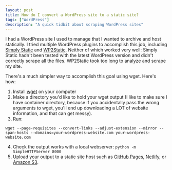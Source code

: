 ```yaml
---
layout: post
title: How do I convert a WordPress site to a static site? 
tags: ["WordPress"]
description: "A quick tidbit about scraping WordPress sites"
---
```


I had a WordPress site I used to manage that I wanted to archive and host statically. I tried multiple WordPress plugins to accomplish this job, including [Simply Static](https://wordpress.org/plugins/simply-static/) and [WP2Static](https://wordpress.org/plugins/static-html-output-plugin/). Neither of which worked very well: Simply Static hadn't been tested with the latest WordPress version and didn't correctly scrape all the files. WP2Static took too long to analyze and scrape my site. 

There's a much simpler way to accomplish this goal using wget. Here's how:

1. Install [wget](https://www.gnu.org/software/wget/) on your computer 
2. Make a directory you'd like to hold your wget output (I like to make sure I have container directory, because if you accidentally pass the wrong arguments to wget, you'll end up downloading a LOT of website information, and that can get messy).
3. Run: 
```
wget --page-requisites --convert-links --adjust-extension --mirror --span-hosts --domains=your-wordpress-website.com your-wordpress-website.com
```

4. Check the output works with a local webserver: `python -m SimpleHTTPServer 8000` 
5. Upload your output to a static site host such as [GitHub Pages](https://pages.github.com/), [Netlify](https://www.netlify.com/), or [Amazon S3](https://aws.amazon.com/getting-started/projects/host-static-website/).